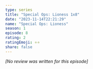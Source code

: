 ```yaml
---
type: series
title: "Special Ops: Lioness 1x8"
date: "2023-11-14T22:21:29"
name: "Special Ops: Lioness"
season: 1
episode: 8
rating: 2
ratingEmoji: ⭐️⭐️
share: false
---
```


*[No review was written for this episode]*

